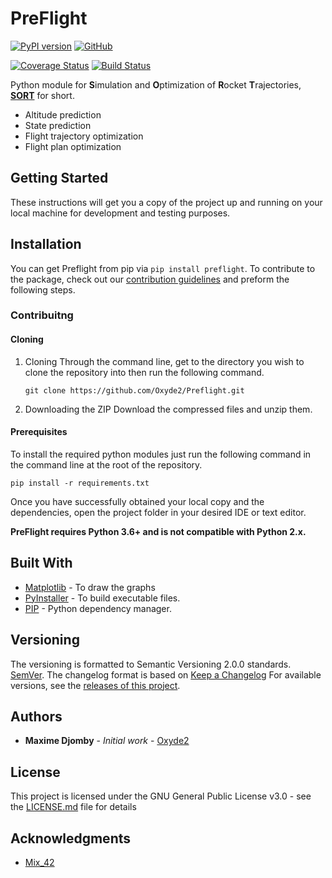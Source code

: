 # PreFlight

[![PyPI version](https://badge.fury.io/py/preflightpy.svg)](https://badge.fury.io/py/preflightpy)
[![GitHub](https://img.shields.io/github/license/Oxyde2/Preflight)](LICENSE)

[![Coverage Status](https://coveralls.io/repos/github/Oxyde2/Preflight/badge.svg?branch=master)](https://coveralls.io/github/Oxyde2/Preflight?branch=master)
[![Build Status](https://travis-ci.com/Oxyde2/Preflight.svg?branch=master)](https://travis-ci.com/Oxyde2/Preflight)

Python module for **S**imulation and **O**ptimization of **R**ocket **T**rajectories, [**SORT**](https://www.nasa.gov/pdf/140648main_ESAS_17a.pdf) for short.
- Altitude prediction
- State prediction
- Flight trajectory optimization
- Flight plan optimization

## Getting Started

These instructions will get you a copy of the project up and running on your local machine for development and testing purposes.


## Installation

You can get Preflight from pip via `pip install preflight`. To contribute
to the package, check out our [contribution guidelines](CONTRIBUTING.md) and preform the following steps.

### Contribuitng

#### Cloning

 1. Cloning
    Through the command line, get to the directory you wish to clone the repository into then run the following command.
    ```
    git clone https://github.com/Oxyde2/Preflight.git
    ```

2. Downloading the ZIP
    Download the compressed files and unzip them.

#### Prerequisites

To install the required python modules just run the following command in the command line at the root of the repository.

```
pip install -r requirements.txt
```

Once you have successfully obtained your local copy and the dependencies, open the project folder in your desired IDE or text editor.

**PreFlight requires Python 3.6+ and is not compatible with
Python 2.x.**

## Built With

* [Matplotlib](https://matplotlib.org/) - To draw the graphs
* [PyInstaller](https://pyinstaller.readthedocs.io/) - To build executable files.
* [PIP](https://pip.pypa.io/) - Python dependency manager.

## Versioning

The versioning is formatted to Semantic Versioning 2.0.0 standards. [SemVer](https://semver.org/).
The changelog format is based on [Keep a Changelog](https://keepachangelog.com/en/1.0.0/)
For available versions, see the [releases of this project](https://github.com/Oxyde2/Preflight/releases).

## Authors

* **Maxime Djomby** - *Initial work* - [Oxyde2](https://github.com/Oxyde2/)

## License

This project is licensed under the GNU General Public License v3.0 - see the [LICENSE.md](LICENSE.md) file for details

## Acknowledgments

* [Mix_42](https://github.com/42mix)
